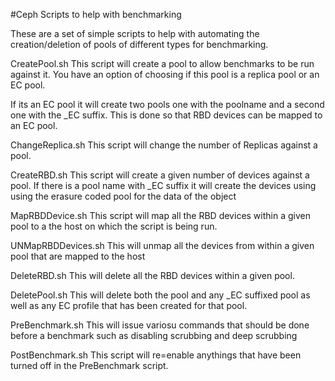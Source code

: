 #Ceph Scripts to help with benchmarking

These are a set of simple scripts to help with automating the creation/deletion of pools of different types for benchmarking.

CreatePool.sh
This script will create a pool to allow benchmarks to be run against it.
You have an option of choosing if this pool is a replica pool or an EC pool.

If its an EC pool it will create two pools one with the poolname and a second one with the _EC suffix.
This is done so that RBD devices can be mapped to an EC pool.

ChangeReplica.sh 
This script will change the number of Replicas against a pool.

CreateRBD.sh
This script will create a given number of devices against a pool. If there is a pool name with _EC suffix it will create the devices using using the erasure coded pool for the data of the object

MapRBDDevice.sh
This script will map all the RBD devices within a given pool to a the host on which the script is being run.

UNMapRBDDevices.sh
This will unmap all the devices from within a given pool that are mapped to the host

DeleteRBD.sh
This will delete all the RBD devices within a given pool.

DeletePool.sh
This will delete both the pool and any _EC suffixed pool as well as any EC profile that has been created for that pool.

PreBenchmark.sh
This will issue variosu commands that should be done before a benchmark such as disabling scrubbing and deep scrubbing 

PostBenchmark.sh
This script will re=enable anythings that have been turned off in the PreBenchmark script.


